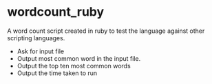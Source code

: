 # wordcount_ruby
A word count script created in ruby to test the language against other scripting languages.

* Ask for input file
* Output most common word in the input file.
* Output the top ten most common words
* Output the time taken to run
